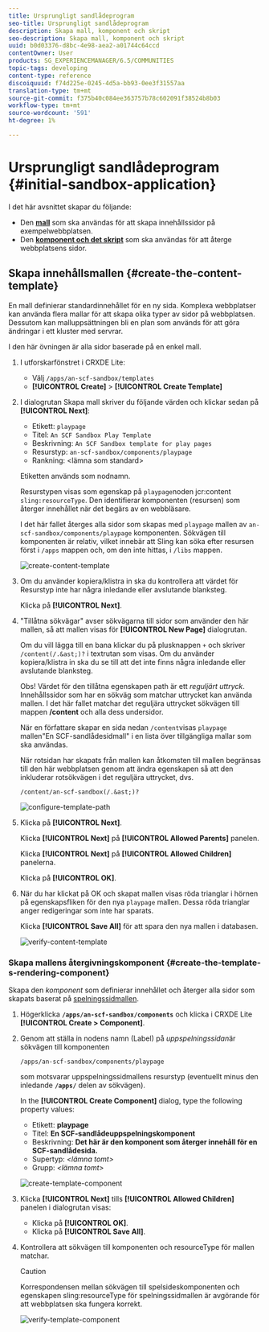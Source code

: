 ```yaml
---
title: Ursprungligt sandlådeprogram
seo-title: Ursprungligt sandlådeprogram
description: Skapa mall, komponent och skript
seo-description: Skapa mall, komponent och skript
uuid: b0d03376-d8bc-4e98-aea2-a01744c64ccd
contentOwner: User
products: SG_EXPERIENCEMANAGER/6.5/COMMUNITIES
topic-tags: developing
content-type: reference
discoiquuid: f74d225e-0245-4d5a-bb93-0ee3f31557aa
translation-type: tm+mt
source-git-commit: f375b40c084ee363757b78c602091f38524b8b03
workflow-type: tm+mt
source-wordcount: '591'
ht-degree: 1%

---
```



# Ursprungligt sandlådeprogram {#initial-sandbox-application}

I det här avsnittet skapar du följande:

* Den **[mall](#createthepagetemplate)** som ska användas för att skapa innehållssidor på exempelwebbplatsen.
* Den **[komponent och det skript](#create-the-template-s-rendering-component)** som ska användas för att återge webbplatsens sidor.

## Skapa innehållsmallen {#create-the-content-template}

En mall definierar standardinnehållet för en ny sida. Komplexa webbplatser kan använda flera mallar för att skapa olika typer av sidor på webbplatsen. Dessutom kan malluppsättningen bli en plan som används för att göra ändringar i ett kluster med servrar.

I den här övningen är alla sidor baserade på en enkel mall.

1. I utforskarfönstret i CRXDE Lite:

   * Välj `/apps/an-scf-sandbox/templates`
   * **[!UICONTROL Create]** > **[!UICONTROL Create Template]**

1. I dialogrutan Skapa mall skriver du följande värden och klickar sedan på **[!UICONTROL Next]**:

   * Etikett: `playpage`
   * Titel: `An SCF Sandbox Play Template`
   * Beskrivning: `An SCF Sandbox template for play pages`
   * Resurstyp: `an-scf-sandbox/components/playpage`
   * Rankning: &lt;lämna som standard>

   Etiketten används som nodnamn.

   Resurstypen visas som egenskap på `playpage`noden jcr:content `sling:resourceType`. Den identifierar komponenten (resursen) som återger innehållet när det begärs av en webbläsare.

   I det här fallet återges alla sidor som skapas med `playpage` mallen av `an-scf-sandbox/components/playpage` komponenten. Sökvägen till komponenten är relativ, vilket innebär att Sling kan söka efter resursen först i `/apps` mappen och, om den inte hittas, i `/libs` mappen.

   ![create-content-template](assets/create-content-template-1.png)

1. Om du använder kopiera/klistra in ska du kontrollera att värdet för Resurstyp inte har några inledande eller avslutande blanksteg.

   Klicka på **[!UICONTROL Next]**.

1. &quot;Tillåtna sökvägar&quot; avser sökvägarna till sidor som använder den här mallen, så att mallen visas för **[!UICONTROL New Page]** dialogrutan.

   Om du vill lägga till en bana klickar du på plusknappen `+` och skriver `/content(/.&ast;)?` i textrutan som visas. Om du använder kopiera/klistra in ska du se till att det inte finns några inledande eller avslutande blanksteg.

   Obs! Värdet för den tillåtna egenskapen path är ett *reguljärt uttryck*. Innehållssidor som har en sökväg som matchar uttrycket kan använda mallen. I det här fallet matchar det reguljära uttrycket sökvägen till mappen **/content** och alla dess undersidor.

   När en författare skapar en sida nedan `/content`visas `playpage` mallen&quot;En SCF-sandlådesidmall&quot; i en lista över tillgängliga mallar som ska användas.

   När rotsidan har skapats från mallen kan åtkomsten till mallen begränsas till den här webbplatsen genom att ändra egenskapen så att den inkluderar rotsökvägen i det reguljära uttrycket, dvs.

   `/content/an-scf-sandbox(/.&ast;)?`

   ![configure-template-path](assets/configure-template-path.png)

1. Klicka på **[!UICONTROL Next]**.

   Klicka **[!UICONTROL Next]** på **[!UICONTROL Allowed Parents]** panelen.

   Klicka **[!UICONTROL Next]** på **[!UICONTROL Allowed Children]** panelerna.

   Klicka på **[!UICONTROL OK]**.

1. När du har klickat på OK och skapat mallen visas röda trianglar i hörnen på egenskapsfliken för den nya `playpage` mallen. Dessa röda trianglar anger redigeringar som inte har sparats.

   Klicka **[!UICONTROL Save All]** för att spara den nya mallen i databasen.

   ![verify-content-template](assets/verify-content-template.png)

### Skapa mallens återgivningskomponent {#create-the-template-s-rendering-component}

Skapa den *komponent* som definierar innehållet och återger alla sidor som skapats baserat på [spelningssidmallen](#createthepagetemplate).

1. Högerklicka **`/apps/an-scf-sandbox/components`** och klicka i CRXDE Lite **[!UICONTROL Create > Component]**.
1. Genom att ställa in nodens namn (Label) på *uppspelningssidan*&#x200B;är sökvägen till komponenten

   `/apps/an-scf-sandbox/components/playpage`

   som motsvarar uppspelningssidmallens resurstyp (eventuellt minus den inledande **`/apps/`** delen av sökvägen).

   In the **[!UICONTROL Create Component]** dialog, type the following property values:

   * Etikett: **playpage**
   * Titel: **En SCF-sandlådeuppspelningskomponent**
   * Beskrivning: **Det här är den komponent som återger innehåll för en SCF-sandlådesida.**
   * Supertyp: *&lt;lämna tomt>*
   * Grupp: *&lt;lämna tomt>*

   ![create-template-component](assets/create-template-component.png)

1. Klicka **[!UICONTROL Next]** tills **[!UICONTROL Allowed Children]** panelen i dialogrutan visas:

   * Klicka på **[!UICONTROL OK]**.
   * Klicka på **[!UICONTROL Save All]**.

1. Kontrollera att sökvägen till komponenten och resourceType för mallen matchar.

   >[!CAUTION]
   >
   >Korrespondensen mellan sökvägen till spelsideskomponenten och egenskapen sling:resourceType för spelningssidmallen är avgörande för att webbplatsen ska fungera korrekt.

   ![verify-template-component](assets/verify-template-component.png)
